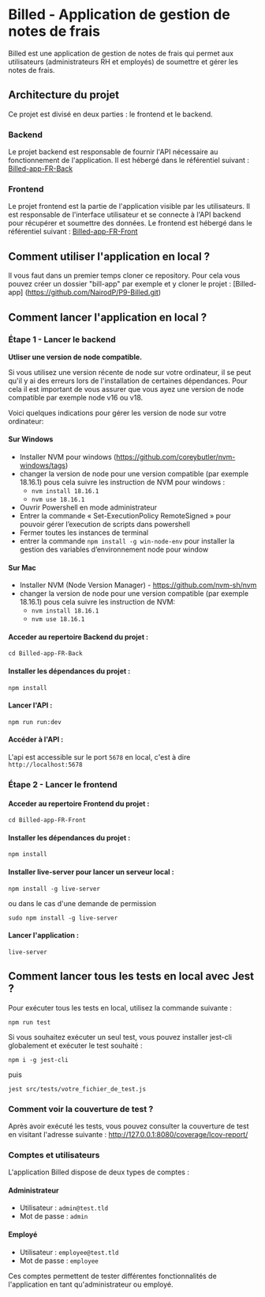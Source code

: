 # Billed - Application de gestion de notes de frais

Billed est une application de gestion de notes de frais qui permet aux utilisateurs (administrateurs RH et employés) de soumettre et gérer les notes de frais.

## Architecture du projet

Ce projet est divisé en deux parties : le frontend et le backend.

### Backend

Le projet backend est responsable de fournir l'API nécessaire au fonctionnement de l'application. Il est hébergé dans le référentiel suivant : [Billed-app-FR-Back](https://github.com/OpenClassrooms-Student-Center/Billed-app-FR-Back)

### Frontend

Le projet frontend est la partie de l'application visible par les utilisateurs. Il est responsable de l'interface utilisateur et se connecte à l'API backend pour récupérer et soumettre des données. Le frontend est hébergé dans le référentiel suivant : [Billed-app-FR-Front](https://github.com/OpenClassrooms-Student-Center/Billed-app-FR-Front)

## Comment utiliser l'application en local ?

Il vous faut dans un premier temps cloner ce repository. Pour cela vous pouvez créer un dossier "bill-app" par exemple et y cloner le projet : [Billed-app] (https://github.com/NairodP/P9-Billed.git)

## Comment lancer l'application en local ?

### Étape 1 - Lancer le backend

**Utliser une version de node compatible.**

Si vous utilisez une version récente de node sur votre ordinateur, il se peut qu'il y ai des erreurs lors de l'installation de certaines dépendances. Pour cela il est important de vous assurer que vous ayez une version de node compatible par exemple node v16 ou v18. 

Voici quelques indications pour gérer les version de node sur votre ordinateur: 

#### Sur Windows
- Installer NVM pour windows (https://github.com/coreybutler/nvm-windows/tags)
- changer la version de node pour une version compatible (par exemple 18.16.1) pous cela suivre les instruction de NVM pour windows : 
    - `nvm install 18.16.1`
    - `nvm use 18.16.1`
- Ouvrir Powershell en mode administrateur
- Entrer la commande «  Set-ExecutionPolicy RemoteSigned » pour pouvoir gérer l’execution de scripts dans powershell
- Fermer toutes les instances de terminal
- entrer la commande `npm install -g win-node-env` pour installer la gestion des variables d’environnement node pour window

#### Sur Mac
- Installer NVM (Node Version Manager) - https://github.com/nvm-sh/nvm
- changer la version de node pour une version compatible (par exemple 18.16.1) pous cela suivre les instruction de NVM: 
    - `nvm install 18.16.1`
    - `nvm use 18.16.1`

#### Acceder au repertoire Backend du projet :

```
cd Billed-app-FR-Back
```

#### Installer les dépendances du projet :

```
npm install
```

#### Lancer l'API :

```
npm run run:dev
```

#### Accéder à l'API :

L'api est accessible sur le port `5678` en local, c'est à dire `http://localhost:5678`

### Étape 2 - Lancer le frontend

#### Acceder au repertoire Frontend du projet :

```
cd Billed-app-FR-Front
```

#### Installer les dépendances du projet :

```
npm install
```

#### Installer live-server pour lancer un serveur local :

```
npm install -g live-server
```
ou dans le cas d'une demande de permission
```
sudo npm install -g live-server
```

#### Lancer l'application :

```
live-server
```

## Comment lancer tous les tests en local avec Jest ?

Pour exécuter tous les tests en local, utilisez la commande suivante :

```
npm run test
```

Si vous souhaitez exécuter un seul test, vous pouvez installer jest-cli globalement et exécuter le test souhaité :

```
npm i -g jest-cli
```
puis
```
jest src/tests/votre_fichier_de_test.js
```

### Comment voir la couverture de test ?

Après avoir exécuté les tests, vous pouvez consulter la couverture de test en visitant l'adresse suivante : http://127.0.0.1:8080/coverage/lcov-report/

### Comptes et utilisateurs

L'application Billed dispose de deux types de comptes :

#### Administrateur

- Utilisateur : ```admin@test.tld```
- Mot de passe : ```admin```

#### Employé

- Utilisateur : ```employee@test.tld```
- Mot de passe : ```employee```

Ces comptes permettent de tester différentes fonctionnalités de l'application en tant qu'administrateur ou employé.
